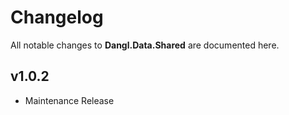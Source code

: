 # Changelog

All notable changes to **Dangl.Data.Shared** are documented here.

## v1.0.2
- Maintenance Release
